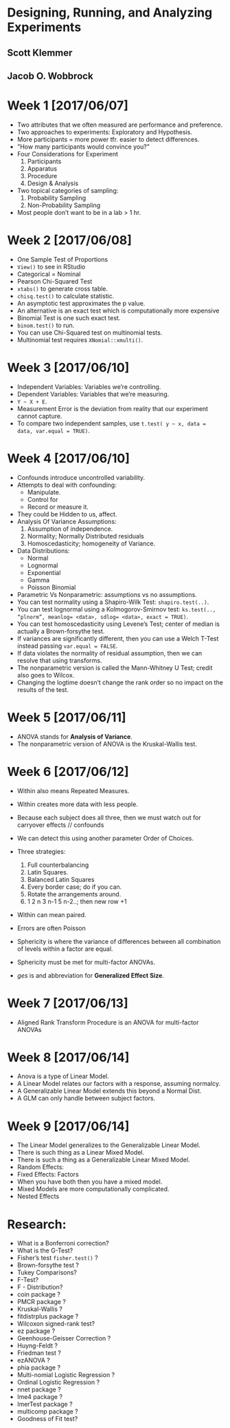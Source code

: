 # Designing, Running, and Analyzing Experiments
## Scott Klemmer
## Jacob O. Wobbrock

# Week 1 [2017/06/07]
- Two attributes that we often measured are performance and preference.
- Two approaches to experiments: Exploratory and Hypothesis.
- More participants = more power tfr. easier to detect differences.
- ”How many participants would convince you?”
- Four Considerations for Experiment
  1. Participants
  2. Apparatus
  3. Procedure
  4. Design & Analysis
- Two topical categories of sampling:
  1. Probability Sampling
  2.  Non-Probability Sampling
- Most people don’t want to be in a lab > 1 hr.
# Week 2 [2017/06/08]
- One Sample Test of Proportions
- `View()` to see in RStudio
- Categorical = Nominal
- Pearson Chi-Squared Test
- `xtabs()` to generate cross table.
- `chisq.test()` to calculate statistic.
- An asymptotic test approximates the p value.
- An alternative is an exact test which is computationally more expensive
- Binomial Test is one such exact test.
- `binom.test()` to run.
- You can use Chi-Squared test on multinomial tests.
- Multinomial test requires `XNomial::xmulti()`.


# Week 3 [2017/06/10]
- Independent Variables: Variables we’re controlling.
- Dependent Variables: Variables that we’re measuring.
- `Y ~ X + E`.
- Measurement Error is the deviation from reality that our experiment cannot capture.
- To compare two independent samples, use `t.test( y ~ x, data = data, var.equal = TRUE)`.

# Week 4 [2017/06/10]
- Confounds introduce uncontrolled variability.
- Attempts to deal with confounding:
  * Manipulate.
  * Control for
  * Record or measure it.
- They could be Hidden to us, affect.
- Analysis Of Variance Assumptions:
  1. Assumption of independence.
  2. Normality; Normally Distributed residuals
  3. Homoscedasticity; homogeneity of Variance.
- Data Distributions:
  * Normal
  * Lognormal
  * Exponential
  * Gamma
  * Poisson Binomial
- Parametric Vs Nonparametric: assumptions vs no assumptions.
- You can test normality using a Shapiro-Wilk Test: `shapiro.test(..)`.
- You can test lognormal using a Kolmogorov-Smirnov test: `ks.test(.., “plnorm”, meanlog= <data>, sdlog= <data>, exact = TRUE)`.
- You can test homoscedasticity using Levene’s Test; center of median is actually a Brown-forsythe test.
- If variances are significantly different, then you can use a Welch T-Test instead passing `var.equal = FALSE`.
- If data violates the normality of residual assumption, then we can resolve that using transforms.
- The nonparametric version is called the Mann-Whitney U Test; credit also goes to Wilcox.
- Changing the logtime doesn’t change the rank order so no impact on the results of the test.

# Week 5 [2017/06/11]
- ANOVA stands for **Analysis of Variance**.
- The nonparametric version of ANOVA is the Kruskal-Wallis test.

# Week 6 [2017/06/12]
- Within also means Repeated Measures.
- Within creates more data with less people.
- Because each subject does all three, then we must watch out for carryover effects // confounds
- We can detect this using another parameter Order of Choices.
- Three strategies:
  1. Full counterbalancing
  2. Latin Squares.
  3. Balanced Latin Squares
    1. Every border case; do if you can.
    2. Rotate the arrangements around.
    3. 1 2 n 3 n-1 5 n-2..; then new row +1

- Within can mean paired.
- Errors are often Poisson

- Sphericity is where the variance of differences between all combination of levels within a factor are equal.
- Sphericity must be met for multi-factor ANOVAs.
- *ges* is and abbreviation for **Generalized Effect Size**.

# Week 7 [2017/06/13]
- Aligned Rank Transform Procedure is an ANOVA for multi-factor ANOVAs

# Week 8 [2017/06/14]
- Anova is a type of Linear Model.
- A Linear Model relates our factors with a response, assuming normalcy.
- A Generalizable Linear Model extends this beyond a Normal Dist.
- A GLM can only handle between subject factors.

# Week 9 [2017/06/14]
- The Linear Model generalizes to the Generalizable Linear Model.
- There is such thing as a Linear Mixed Model.
- There is such a thing as a Generalizable Linear Mixed Model.
- Random Effects:
- Fixed Effects: Factors
- When you have both then you have a mixed model.
- Mixed Models are more computationally complicated.
- Nested Effects




# Research:
- What is a Bonferroni correction?
- What is the G-Test?
- Fisher’s test `fisher.test()` ?
- Brown-forsythe test ?
- Tukey Comparisons?
- F-Test?
- F - Distribution?
- coin package ?
- PMCR package ?
- Kruskal-Wallis ?
- fitdistrplus package ?
- Wilcoxon signed-rank test?
- ez package ?
- Geenhouse-Geisser Correction ?
- Huyng-Feldt ?
- Friedman test ?
- ezANOVA ?
- phia package ?
- Multi-nomial Logistic Regression ?
- Ordinal Logistic Regression ?
- nnet package ?
- lme4 package ?
- lmerTest package ?
- multicomp package ?
- Goodness of Fit test?
